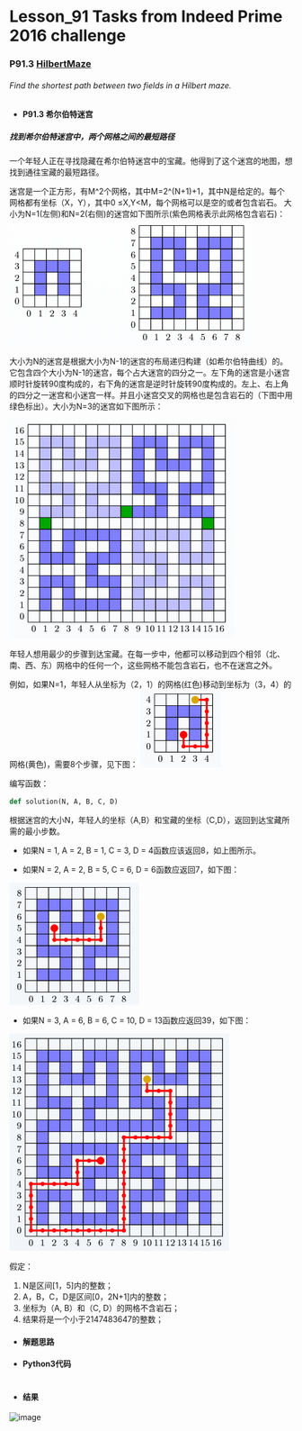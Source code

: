 # Lesson_91 Tasks from Indeed Prime 2016 challenge


### P91.3 [HilbertMaze](https://app.codility.com/programmers/lessons/91-tasks_from_indeed_prime_2016_challenge/hilbert_maze/) 


###### Find the shortest path between two fields in a Hilbert maze.

* #### P91.3 希尔伯特迷宫

#####  找到希尔伯特迷宫中，两个网格之间的最短路径

一个年轻人正在寻找隐藏在希尔伯特迷宫中的宝藏。他得到了这个迷宫的地图，想找到通往宝藏的最短路径。

迷宫是一个正方形，有M^2个网格，其中M=2^(N+1)+1，其中N是给定的。每个网格都有坐标（X，Y），其中0 ≤X,Y<M，每个网格可以是空的或者包含岩石。
大小为N=1(左侧)和N=2(右侧)的迷宫如下图所示(紫色网格表示此网格包含岩石)：
![image](https://github.com/Anfany/Codility-Lessons-By-Python3/blob/master/L91_Tasks%20from%20Indeed%20Prime%202016%20challenge/91.3.1.png)

大小为N的迷宫是根据大小为N-1的迷宫的布局递归构建（如希尔伯特曲线）的。它包含四个大小为N-1的迷宫，每个占大迷宫的四分之一。左下角的迷宫是小迷宫顺时针旋转90度构成的，右下角的迷宫是逆时针旋转90度构成的。左上、右上角的四分之一迷宫和小迷宫一样。并且小迷宫交叉的网格也是包含岩石的（下图中用绿色标出）。大小为N=3的迷宫如下图所示：

![image](https://github.com/Anfany/Codility-Lessons-By-Python3/blob/master/L91_Tasks%20from%20Indeed%20Prime%202016%20challenge/91.3.2.png)

年轻人想用最少的步骤到达宝藏。在每一步中，他都可以移动到四个相邻（北、南、西、东）网格中的任何一个，这些网格不能包含岩石，也不在迷宫之外。

例如，如果N=1，年轻人从坐标为（2，1）的网格(红色)移动到坐标为（3，4）的网格(黄色)，需要8个步骤，见下图：
![image](https://github.com/Anfany/Codility-Lessons-By-Python3/blob/master/L91_Tasks%20from%20Indeed%20Prime%202016%20challenge/91.3.3.png)


编写函数：
```python
def solution(N, A, B, C, D)
```
根据迷宫的大小N，年轻人的坐标（A,B）和宝藏的坐标（C,D），返回到达宝藏所需的最小步数。

* 如果N = 1, A = 2, B = 1, C = 3, D = 4函数应该返回8，如上图所示。

* 如果N = 2, A = 2, B = 5, C = 6, D = 6函数应返回7，如下图：

![image](https://github.com/Anfany/Codility-Lessons-By-Python3/blob/master/L91_Tasks%20from%20Indeed%20Prime%202016%20challenge/91.3.4.png)

* 如果N = 3, A = 6, B = 6, C = 10, D = 13函数应返回39，如下图：

![image](https://github.com/Anfany/Codility-Lessons-By-Python3/blob/master/L91_Tasks%20from%20Indeed%20Prime%202016%20challenge/91.3.5.png)

假定：
  1. N是区间[1，5]内的整数；
  2. A，B，C，D是区间[0，2N+1]内的整数；
  3. 坐标为（A, B）和（C, D）的网格不含岩石；
  4. 结果将是一个小于2147483647的整数；


 

* #### 解题思路


* #### Python3代码


```python


```


* #### 结果


![image](https://github.com/Anfany/Codility-Lessons-By-Python3/blob/master/L91_Tasks%20from%20Indeed%20Prime%202016%20challenge/91.3.png)
